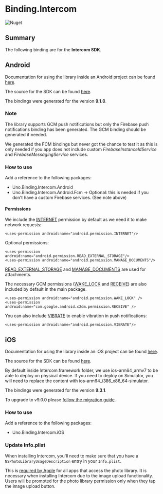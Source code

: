 # Binding.Intercom

![Nuget](https://img.shields.io/nuget/v/nventive.Binding.Intercom)

## Summary

The following binding are for the **Intercom SDK**.

## Android

Documentation for using the library inside an Android project can be found [here](https://developers.intercom.com/docs/welcome).

The source for the SDK can be found [here](https://github.com/intercom/intercom-android). 

The bindings were generated for the version **9.1.0**.

### Note

The library supports GCM push notifications but only the Firebase push notifications binding has been generated. The GCM binding should be generated if needed.

We generated the FCM bindings but never got the chance to test it as this is only needed if you app does not include custom *FirebaseInstanceIdService* and *FirebaseMessagingService* services.

### How to use

Add a reference to the following packages:

- Uno.Binding.Intercom.Android
- Uno.Binding.Intercom.Android.Fcm -> Optional: this is needed if you don't have a custom Firebase services. (See note above)

#### Permissions
We include the [INTERNET](https://developer.android.com/reference/android/Manifest.permission.html#INTERNET) permission by default as we need it to make network requests:

```
<uses-permission android:name="android.permission.INTERNET"/>
```

Optional permissions:

```
<uses-permission android:name="android.permission.READ_EXTERNAL_STORAGE"/>
<uses-permission android:name="android.permission.MANAGE_DOCUMENTS"/>
```
[READ_EXTERNAL_STORAGE](https://developer.android.com/reference/android/Manifest.permission.html#READ_EXTERNAL_STORAGE) and [MANAGE_DOCUMENTS](https://developer.android.com/reference/android/Manifest.permission.html#MANAGE_DOCUMENTS) are used for attachments.

The necessary GCM permissions ([WAKE_LOCK](https://developer.android.com/reference/android/Manifest.permission.html#WAKE_LOCK) and [RECEIVE](https://developers.google.com/cloud-messaging/gcm#manifest)) are also included by default in the main package.

```
<uses-permission android:name="android.permission.WAKE_LOCK" />
<uses-permission android:name="com.google.android.c2dm.permission.RECEIVE" />
```

You can also include [VIBRATE](https://developer.android.com/reference/android/Manifest.permission.html#VIBRATE) to enable vibration in push notifications:

```
<uses-permission android:name="android.permission.VIBRATE"/>
```

## iOS

Documentation for using the library inside an iOS project can be found [here](https://developers.intercom.com/docs/welcome).

The source for the SDK can be found [here](https://github.com/intercom/intercom-ios). 

By default inside Intercom.framework folder, we use ios-arm64_armv7 to be able to deploy on physical device. If you need to deploy on Simulator, you will need to replace the content with ios-arm64_i386_x86_64-simulator.

The bindings were generated for the version **9.3.1**.

To upgrade to v9.0.0 please [follow the migration guide](https://developers.intercom.com/installing-intercom/docs/migrating-to-v9).

### How to use

Add a reference to the following packages:

- Uno.Binding.Intercom.iOS

### Update Info.plist

When installing Intercom, you'll need to make sure that you have a `NSPhotoLibraryUsageDescription` entry in your `Info.plist`.

This is [required by Apple](https://developer.apple.com/library/content/qa/qa1937/_index.html) for all apps that access the photo library. It is necessary when installing Intercom due to the image upload functionality. Users will be prompted for the photo library permission only when they tap the image upload button.